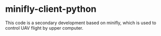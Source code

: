 # minifly-client-python
This code is a secondary development based on minifly, which is used to control UAV flight by upper computer.
